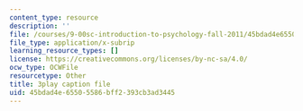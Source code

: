 ```yaml
---
content_type: resource
description: ''
file: /courses/9-00sc-introduction-to-psychology-fall-2011/45bdad4e65505586bff2393cb3ad3445_-cK1og4ElKE.vtt
file_type: application/x-subrip
learning_resource_types: []
license: https://creativecommons.org/licenses/by-nc-sa/4.0/
ocw_type: OCWFile
resourcetype: Other
title: 3play caption file
uid: 45bdad4e-6550-5586-bff2-393cb3ad3445
---
```

